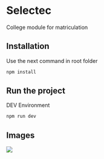# Selectec
College module for matriculation

## Installation

Use the next command in root folder

```bash
npm install
```


## Run the project

DEV Environment

```bash
npm run dev
```

## Images

![](http://g.recordit.co/ojiDVENtx6.gif)

